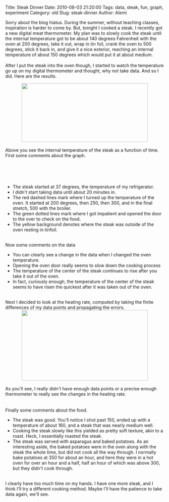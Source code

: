 Title: Steak Dinner
Date: 2010-08-03 21:20:00
Tags: data, steak, fun, graph, experiment
Category: old
Slug: steak-dinner
Author: Alemi

Sorry about the blog hiatus.  During the summer, without teaching classes, inspiration is harder to come by.  But, tonight I cooked a steak.  I recently got a new digital meat thermometer.  My plan was to slowly cook the steak until the internal temperature got to be about 140 degrees Fahrenheit with the oven at 200 degrees, take it out, wrap in tin foil, crank the oven to 500 degrees, stick it back in, and give it a nice exterior, reaching an internal temperature of about 150 degrees which would put it at about medium.<br /><br />After I put the steak into the oven though, I started to watch the temperature go up on my digital thermometer and thought, why not take data.  And so I did.  Here are the results.<br /><div class="separator" style="clear: both; text-align: center;"><a href="http://2.bp.blogspot.com/_YOjDhtygcuA/TFi924poROI/AAAAAAAAAMg/VSSuNTCh30g/s1600/steakdinner.png" imageanchor="1" style="margin-left: 1em; margin-right: 1em;"><img border="0" height="186" src="http://2.bp.blogspot.com/_YOjDhtygcuA/TFi924poROI/AAAAAAAAAMg/VSSuNTCh30g/s400/steakdinner.png" width="400" /></a></div><br />Above you see the internal temperature of the steak as a function of time.  First some comments about the graph.<br /><br /><a name='more'></a><br /><br /><br /><ul><li> The steak started at 37 degrees, the temperature of my refrigerator.<br /></li><li> I didn't start taking data until about 20 minutes in. </li><li> The red dashed lines mark where I turned up the temperature of the oven.  It started at 200 degrees, then 250, then 300, and in the final stretch, 500 with the broiler. </li><li> The green dotted lines mark where I got impatient and opened the door to the over to check on the food. </li><li> The yellow background denotes where the steak was outside of the oven resting in tinfoil. </li></ul><br />Now some comments on the data<br /><ul><li> You can clearly see a change in the data when I changed the oven temperature. </li><li> Opening the oven door really seems to slow down the cooking process </li><li> The temperature of the center of the steak continues to rise after you take it out of the oven. </li><li> In fact, curiously enough, the temperature of the center of the steak seems to have risen the quickest after it was taken out of the oven. </li></ul><br />Next I decided to look at the heating rate, computed by taking the finite differences of my data points and propagating the errors.<br /><div class="separator" style="clear: both; text-align: center;"><a href="http://2.bp.blogspot.com/_YOjDhtygcuA/TFi97yIEe9I/AAAAAAAAAMo/EzZ_kvRdb7U/s1600/heatrate.png" imageanchor="1" style="margin-left: 1em; margin-right: 1em;"><img border="0" height="223" src="http://2.bp.blogspot.com/_YOjDhtygcuA/TFi97yIEe9I/AAAAAAAAAMo/EzZ_kvRdb7U/s400/heatrate.png" width="400" /></a></div><br />As you'll see, I really didn't have enough data points or a precise enough thermometer to really see the changes in the heating rate.<br /><br /><br />Finally some comments about the food.<br /><ul><li> The steak was good.  You'll notice I shot past 150, ended up with a temperature of about 160, and a steak that was nearly medium well. </li><li> Cooking the steak slowly like this yielded as pretty soft texture, akin to a roast.  Heck, I essentially roasted the steak. </li><li> The steak was served with asparagus and baked potatoes. As an interesting aside, the baked potatoes were in the oven along with the steak the whole time, but did not cook all the way through.  I normally bake potatoes at 350 for about an hour, and here they were in a hot oven for over an hour and a half, half an hour of which was above 300, but they didn't cook through.</li></ul><br />I clearly have too much time on my hands.  I have one more steak, and I think I'll try a different cooking method.  Maybe I'll have the patience to take data again, we'll see.
